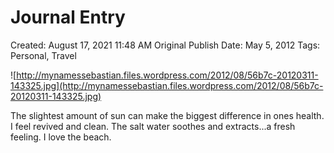 # Journal Entry

Created: August 17, 2021 11:48 AM
Original Publish Date: May 5, 2012
Tags: Personal, Travel

![http://mynamessebastian.files.wordpress.com/2012/08/56b7c-20120311-143325.jpg](http://mynamessebastian.files.wordpress.com/2012/08/56b7c-20120311-143325.jpg)

The slightest amount of sun can make the biggest difference in ones health. I feel revived and clean. The salt water soothes and extracts...a fresh feeling. I love the beach.